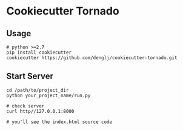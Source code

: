 # Cookiecutter Tornado

## Usage
```shell
# python >=2.7
pip install cookiecutter
cookiecutter https://github.com/denglj/cookiecutter-tornado.git
```

## Start Server
```shell
cd /path/to/project_dir
python your_project_name/run.py

# check server
curl http//127.0.0.1:8000

# you'll see the index.html source code
```
